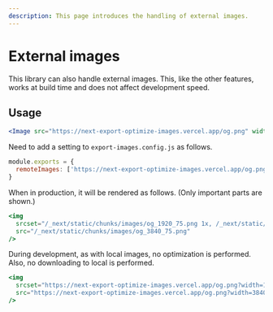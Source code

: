 ```yaml
---
description: This page introduces the handling of external images.
---
```


# External images

This library can also handle external images.
This, like the other features, works at build time and does not affect development speed.

## Usage

```jsx
<Image src="https://next-export-optimize-images.vercel.app/og.png" width="1280" height="640" alt="" />
```

Need to add a setting to `export-images.config.js` as follows.

```js title="export-images.config.js"
module.exports = {
  remoteImages: ['https://next-export-optimize-images.vercel.app/og.png'],
}
```

When in production, it will be rendered as follows. (Only important parts are shown.)

```jsx
<img
  srcset="/_next/static/chunks/images/og_1920_75.png 1x, /_next/static/chunks/images/og_3840_75.png 2x"
  src="/_next/static/chunks/images/og_3840_75.png"
/>
```

During development, as with local images, no optimization is performed.
Also, no downloading to local is performed.

```jsx
<img
  srcset="https://next-export-optimize-images.vercel.app/og.png?width=1920 1x, https://next-export-optimize-images.vercel.app/og.png?width=3840 2x"
  src="https://next-export-optimize-images.vercel.app/og.png?width=3840"
/>
```
